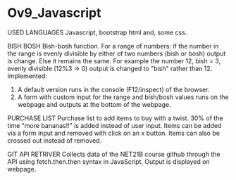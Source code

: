 # Ov9_Javascript
USED LANGUAGES
Javascript, bootstrap html and, some css. 

BISH BOSH
Bish-bosh function. For a range of numbers: if the number in the range is evenly divisible by either of two numbers (bish or bosh) output is change. Else it remains the same.
For example the number 12, bish = 3, evenly divisible (12%3 => 0) output is changed to "bish" rather than 12.
Implemented:
1. A default version runs in the console (F12/inspect) of the browser.
2. A form with custom input for the range and bish/bosh values runs on the webpage and outputs at the bottom of the webpage.

PURCHASE LIST
Purchase list to add items to buy with a twist. 30% of the time "more bananas!!" is added instead of user input. 
Items can be added via a form input and removed with click on an x button. Items can also be crossed out instead of removed.

GIT API RETRIVER
Collects data of the NET21B course github through the API using fetch.then.then syntax in JavaScript.
Output is displayed on webpage.

